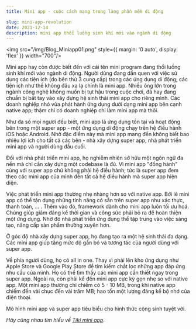 ```yaml
---
title: Mini app - cuộc cách mạng trong làng phần mềm di động

slug: mini-app-revolution
date: 2021-12-14
description: mini app thổi luồng sinh khí mới vào ngành di động
---
```


<img src="/img/Blog_Miniapp01.png" style={{ margin: '0 auto', display: 'flex' }} width="700"/>

Mini app hay còn được biết đến với cái tên mini program đang thổi luồng sinh khí mới vào ngành di động. Người dùng đang dần quen với việc sử dụng các tiện ích (do bên thứ 3 cung cấp) trong các ứng dụng di động; các tiện ích như thế không đâu xa lạ chính là mini app. Nhiều ông lớn trong ngành công nghệ không muốn bị tụt hậu trong cuộc chơi, đã hay đang chuẩn bị bắt tay vào xây dựng hệ sinh thái mini app cho riêng mình. Các doanh nghiệp nhỏ vừa phát hành ứng dụng dưới dạng mini app bên cạnh native app; thậm chí có doanh nghiệp chỉ làm mini app mà thôi.

Như đa số mọi người đều biết, mini app là ứng dụng tồn tại và hoạt động bên trong một super app - một ứng dụng di động chạy trên hệ điều hành iOS hoặc Android. Nhờ đặc điểm này mà mini app mang đến không biết bao nhiêu lợi ích cho tất cả các bên - nhà xây dựng super app, nhà phát triển mini app và người dùng đầu cuối.

Đối với nhà phát triển mini app, họ nghiễm nhiên sở hữu một ngôn ngữ đa nền mà chỉ cần xây dựng một codebase là đủ. Vì mini app "đồng hành" cùng với super app chứ không phải hệ điều hành; tức là super app đem theo các mini app của mình đến tất cả hệ điều hành mà super app hiện diện.

Việc phát triển mini app thường nhẹ nhàng hơn so với native app. Bởi lẽ mini app có thể tận dụng những tính năng có sẵn trên super app như xác thực, thanh toán, … . Thêm vào đó, framework dành cho mini app luôn tối ưu hoá. Chúng giúp giảm đáng kể thời gian và công sức phải bỏ ra để hoàn thiện một ứng dụng. Nhờ đó nhà phát triển ứng dụng thể tập trung vào việc sáng tạo, nâng cấp sản phẩm thường xuyên hơn.

Ở góc độ nhà xây dựng super app, họ đang tạo ra một hệ sinh thái đa dạng. Các mini app giúp tăng mức độ gắn bó và tương tác của người dùng với super app.

Về phía người dùng, họ có all in one. Thay vì phải lên kho ứng dụng như Apple Store và Google Play Store để tìm kiếm chắt lọc những app đáp ứng nhu cầu của mình. Họ có thể tìm thấy các mini app cần thiết ngay trong super app. Ngoài ra, còn phải kể đến mini app cực kỳ gọn nhẹ so với native app. Một mini app thường chỉ chiếm có 5 - 10 MB, trong khi native app chiếm đến vài chục đến vài trăm MB; hao tốn một lượng đáng kể bộ nhớ của điện thoại.

Mô hình mini app và super app tiêu biểu cho hình thức cộng sinh tuyệt vời.


_Hãy cũng nhau tìm hiểu về [Tiki mini app](/docs/introduce/getting-started)_.
